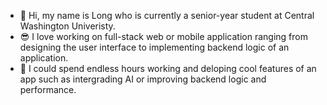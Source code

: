 - 👋 Hi, my name is Long who is currently a senior-year student at Central Washington Univeristy.
- 😎 I love working on full-stack web or mobile application ranging from designing the user interface to implementing backend logic of an application.
- 🚀 I could spend endless hours working and deloping cool features of an app such as intergrading AI or improving backend logic and performance. 

<!---
longleDevops/longleDevops is a ✨ special ✨ repository because its `README.md` (this file) appears on your GitHub profile.
You can click the Preview link to take a look at your changes.
--->

